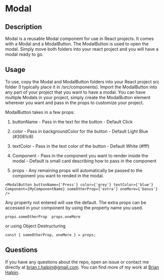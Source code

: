 # Modal

## Description
Modal is a reusable Modal component for use in React projects.  It comes with a Modal and a ModalButton.  The ModalButton is used to open the modal.  Simply move both folders into your react project and you will have a modal ready to go.

## Usage
To use, copy the Modal and ModalButton folders into your React project src folder (I typically place it in /src/components).  Import the ModalButton into any part of your project that you want to have a modal.  You can have multiple Modals in your project, simply create the ModalButton element wherever you want and pass in the props to customize your project.

ModalButton takes in a few props:

1. buttonName - Pass in the text for the button - Default Click

2. color - Pass in backgroundColor for the button - Default Light Blue (#3081c8)

3. textColor - Pass in the text color of the button - Default White (#fff)

4. Component - Pass in the component you want to render inside the modal - Default is small card describing how to pass in the component

5. props - Any remaining props will automatically be passed to the component you want to rended in the modal.  

```
<ModalButton buttonName={'Press'} color={'grey'} textColor={'blue'} Component={MyComponentName} someOtherProp={'extra'} oneMore={'bonus'} />
```

Any property not entered will use the default.  The extra props can be accessed in your component by using the property name you used.

```
props.someOtherProp  props.oneMore
```

or using Object Destructuring

```
const { someOtherProp, oneMore } = props;
```

## Questions
If you have any questions about the repo, open an issue or contact me directly at <brian.t.halpin@gmail.com>. You can find more of my work at [Brian Halpin](https://github.com/bthalpin).
